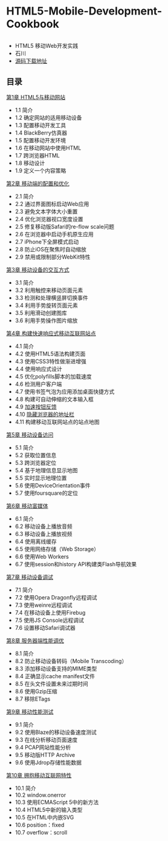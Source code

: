 # HTML5-Mobile-Development-Cookbook

## 
- HTML5 移动Web开发实践
- 石川
- [源码下载地址](https://www.packtpub.com/books/content/support)

## 目录
[第1章 HTML5与移动网站](notes.md#chapter1)
- 1.1 简介
- 1.2 确定网站的适用移动设备
- 1.3 配置移动开发工具
- 1.4 BlackBerry仿真器
- 1.5 配置移动开发环境
- 1.6 在移动网站中使用HTML
- 1.7 跨浏览器HTML
- 1.8 移动设计
- 1.9 定义一个内容策略

[第2章 移动端的配置和优化](notes.md#chapter2)
- 2.1 简介
- 2.2 通过界面图标启动Web应用
- 2.3 避免文本字体大小重置
- 2.4 优化浏览器视口宽度设置
- 2.5 修复移动版Safari的re-flow scale问题
- 2.6 在浏览器中启动手机原生应用
- 2.7 iPhone下全屏模式启动
- 2.8 防止iOS在聚焦时自动缩放
- 2.9 禁用或限制部分WebKit特性

[第3章 移动设备的交互方式](notes.md#chapter3)
- 3.1 简介
- 3.2 利用触控来移动页面元素
- 3.3 检测和处理横竖屏切换事件
- 3.4 利用手势旋转页面元素
- 3.5 利用滑动创建图库
- 3.6 利用手势操作图片缩放

[第4章 构建快速响应式移动互联网站点](notes.md#chapter4)
- 4.1 简介
- 4.2 使用HTML5语法构建页面
- 4.3 使用CSS3特性做渐进增强
- 4.4 使用响应式设计
- 4.5 优化polyfills脚本的加载速度
- 4.6 检测用户客户端
- 4.7 使用书签气泡为应用添加桌面快捷方式
- 4.8 构建可自动伸缩的文本输入框
- 4.9 [加速按钮反馈](notes.md#tips409)
- 4.10 [隐藏浏览器的地址栏](notes.md#tips410)
- 4.11 构建移动互联网站点的站点地图

[第5章 移动设备访问](notes.md#chapter5)
- 5.1 简介
- 5.2 获取位置信息
- 5.3 跨浏览器定位
- 5.4 基于地理信息显示地图
- 5.5 实时显示地理位置
- 5.6 使用DeviceOrientation事件
- 5.7 使用foursquare的定位

[第6章 移动富媒体](notes.md#chapter6)
- 6.1 简介
- 6.2 移动设备上播放音频
- 6.3 移动设备上播放视频
- 6.4 使用离线缓存
- 6.5 使用网络存储（Web Storage）
- 6.6 使用Web Workers
- 6.7 使用session和history API构建类Flash导航效果

[第7章 移动设备调试](notes.md#chapter7)
- 7.1 简介
- 7.2 使用Opera Dragonfly远程调试
- 7.3 使用weinre远程调试
- 7.4 在移动设备上使用Firebug
- 7.5 使用JS Console远程调试
- 7.6 设置移动Safari调试器

[第8章 服务器端性能调优](notes.md#chapter8)
- 8.1 简介
- 8.2 防止移动设备转码（Mobile Transcoding）
- 8.3 添加移动设备支持的MIME类型
- 8.4 正确显示cache manifest文件
- 8.5 在头文件设置未来过期时间
- 8.6 使用Gzip压缩
- 8.7 移除ETags

[第9章 移动性能测试](notes.md#chapter9)
- 9.1 简介
- 9.2 使用Blaze的移动设备速度测试
- 9.3 在线分析移动页面速度
- 9.4 PCAP网站性能分析
- 9.5 移动版HTTP Archive
- 9.6 使用Jdrop存储性能数据

[第10章 拥抱移动互联网特性](notes.md#chapter10)
- 10.1 简介
- 10.2 window.onerror
- 10.3 使用ECMAScript 5中的新方法
- 10.4 HTML5中新的输入类型
- 10.5 在HTML中内嵌SVG
- 10.6 position：fixed
- 10.7 overflow：scroll
